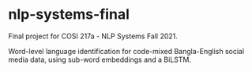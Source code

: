 # nlp-systems-final
Final project for COSI 217a - NLP Systems Fall 2021.

Word-level language identification for code-mixed Bangla-English social media data, using sub-word embeddings and a BiLSTM.
